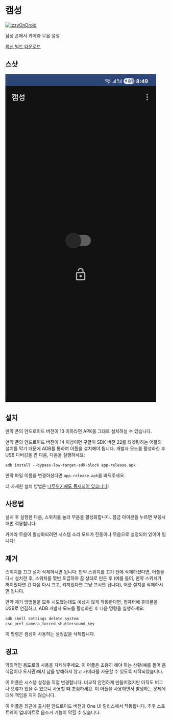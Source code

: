 # 캠성

[![IzzyOnDroid](https://img.shields.io/endpoint?url=https://apt.izzysoft.de/fdroid/api/v1/shield/android.com.ericswpark.camsung)](https://apt.izzysoft.de/fdroid/index/apk/android.com.ericswpark.camsung)

삼성 폰에서 카메라 무음 설정

[최신 빌드 다운로드][release-latest-apk]

[release-latest-apk]: https://github.com/ericswpark/camsung/releases/latest/download/app-release.apk

## 스샷

![메인 윈도우](fastlane/metadata/android/ko-KR/images/phoneScreenshots/1.png?raw=true)

## 설치

만약 폰의 안드로이드 버전이 13 이하라면 APK를 그대로 설치하실 수 있습니다.

만약 폰의 안드로이드 버전이 14 이상이면 구글이 SDK 버전 22를 타겟팅하는 어플의 설치를 막기 때문에 ADB를 통하여 어플을 설치해야 됩니다. 개발자 모드를 활성화한 후 USB 디버깅을 켠 다음, 다음을 실행하세요:

```
adb install --bypass-low-target-sdk-block app-release.apk
```

만약 파일 이름을 변경하셨다면 `app-release.apk`를 바꿔주세요.

더 자세한 설치 방법은 [나무위키에도 등재되어 있습니다](https://namu.wiki/w/%EC%BA%A0%EC%84%B1?from=camsung#s-4)!

## 사용법

설치 후 실행한 다음, 스위치를 눌러 무음을 활성화합니다. 잠금 아이콘을 누르면 부팅시 매번 적용합니다.

카메라 무음이 활성화되려면 시스템 소리 모드가 진동이나 무음으로 설정되어 있어야 됩니다!

## 제거

스위치를 끄고 설치 삭제하시면 됩니다. 만약 스위치를 끄기 전에 삭제하셨다면, 어플을 다시 설치한 후, 스위치를 몇번 토글하여 끔 상태로
만든 후 (예를 들어, 만약 스위치가 꺼져있다면 킨 다음 다시 끄고, 켜져있다면 그냥 끄시면 됩니다), 어플 설치를 삭제하시면 됩니다.

만약 제거 방법들을 모두 시도했는데도 예상치 않게 작동한다면, 컴퓨터에 휴대폰을 USB로 연결하고, ADB 개발자 모드를 활성화한 후 다음 명령을 실행하세요:

```
adb shell settings delete system csc_pref_camera_forced_shuttersound_key
```

이 명령은 캠성이 사용하는 설정값을 삭제합니다.

## 경고

악의적인 용도로의 사용을 자제해주세요. 이 어플은 조용히 해야 하는 상황(예를 들어 음식점이나 도서관)에서
남을 방해하지 않고 카메라를 사용할 수 있도록 제작되었습니다.

이 어플은 시스템 설정을 직접 변경합니다. 비교적 안전하게 만들어졌지만 아직도 버그나 오류가 있을 수 있으니 사용할 때 조심하세요. 이
어플을 사용하면서 발생하는 문제에 대해 책임을 지지 않습니다.

이 어플은 최근에 출시된 안드로이드 버전과 One UI 릴리스에서 작동합니다. 추후 소프트웨어 업데이트로 음소거 기능이 막힐 수 있습니다.
